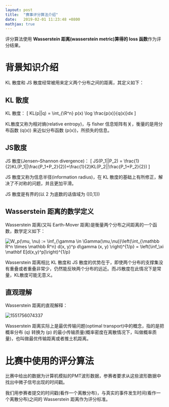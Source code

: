 ```yaml
---
layout: post
title:  "赛事评分算法介绍"
date:   2019-02-01 11:23:48 +0800
mathjax: true
---
```


评分算法使用 **Wasserstein 距离(wasserstein metric)算得的 loss 函数**作为评分结果。

# 背景知识介绍

KL 散度和 JS 散度经常被用来定义两个分布之间的距离，其定义如下：

## KL 散度

KL 散度：
\[
KL(p||q) = \int_{\R^n} p(x) \log \frac{p(x)}{q(x)}dx
\]

KL散度又称为相对熵(relative entropy)，与 fisher 信息矩阵有关，衡量的是用分布函数 \(q(x)\) 来近似分布函数 \(p(x)\)，所损失的信息。

## JS散度

JS 散度(Jensen–Shannon divergence)：
\[
JS(P_1||P_2) = \frac{1}{2}KL(P_1||\frac{P_1+P_2}{2})+\frac{1}{2}KL(P_2||\frac{P_1+P_2}{2})
\]

JS 散度又称为信息半径(information radius)，在 KL 散度的基础上有所修正，解决了不对称的问题，并且更加平滑。

JS 散度是有界的(以 2 为底数的话值域为 \([0,1]\))

## Wasserstein 距离的数学定义 

Wasserstein 距离(又叫 Earth-Mover 距离)是衡量两个分布之间距离的一个函数，数学定义如下：

![W_p(\mu, \nu) := \inf_{\gamma \in \Gamma(\mu,\nu)}\left(\int_{\mathbb R^n \times \mathbb R^n} d(x, y)^p d\gamma (x, y) \right)^{1/p} = \left(\inf_\xi \mathbf E[d(x,y)^p]\right)^{1/p}](https://www.zhihu.com/equation?tex=W_p%28%5Cmu%2C+%5Cnu%29+%3A%3D+%5Cinf_%7B%5Cgamma+%5Cin+%5CGamma%28%5Cmu%2C%5Cnu%29%7D%5Cleft%28%5Cint_%7B%5Cmathbb+R%5En+%5Ctimes+%5Cmathbb+R%5En%7D+d%28x%2C+y%29%5Ep+d%5Cgamma+%28x%2C+y%29+%5Cright%29%5E%7B1%2Fp%7D+%3D+%5Cleft%28%5Cinf_%5Cxi+%5Cmathbf+E%5Bd%28x%2Cy%29%5Ep%5D%5Cright%29%5E%7B1%2Fp%7D)

Wasserstein 距离相比 KL 散度和 JS 散度的优势在于，即使两个分布的支撑集没有重叠或者重叠非常少，仍然能反映两个分布的远近。而JS散度在此情况下是常量，KL散度可能无意义。

## 直观理解

Wasserstein 距离的直观解释：

![1551756074337](C:\Users\zhuoj\AppData\Roaming\Typora\typora-user-images\1551756074337.png)

Wasserstein 距离实际上是最优传输问题(optimal transport)中的概念，指的是把概率分布 \(q\) 转换为 \(p\) 的最小传输质量(概率密度在离散情况下，叫做概率质量)，也叫做最优传输距离或者推土机距离。

# 比赛中使用的评分算法

比赛中给出的数据为计算机模拟的PMT波形数据，参赛者要求从这些波形数据中找出中微子信号出现的时间戳。

我们用参赛者提交的时间戳(看作一个离散分布)，与真实的事件发生时间(看作一个离散分布)之间的 Wasserstein 距离作为评分标准。
